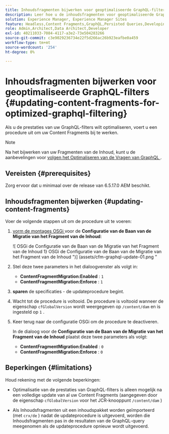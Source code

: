 ```yaml
---
title: Inhoudsfragmenten bijwerken voor geoptimaliseerde GraphQL-filters
description: Leer hoe u de inhoudsfragmenten voor geoptimaliseerde GraphQL-filters in Adobe Experience Manager kunt bijwerken voor levering van inhoud zonder kop.
solution: Experience Manager, Experience Manager Sites
feature: Headless,Content Fragments,GraphQL,Persisted Queries,Developing
role: Admin,Architect,Data Architect,Developer
exl-id: 40211033-7084-4117-a3e2-73e504283266
source-git-commit: c3e9029236734e22f5d266ac26b923eafbe0a459
workflow-type: tm+mt
source-wordcount: '254'
ht-degree: 0%

---
```


# Inhoudsfragmenten bijwerken voor geoptimaliseerde GraphQL-filters {#updating-content-fragments-for-optimized-graphql-filtering}

Als u de prestaties van uw GraphQL-filters wilt optimaliseren, voert u een procedure uit om uw Content Fragments bij te werken.

>[!NOTE]
>
>Na het bijwerken van uw Fragmenten van de Inhoud, kunt u de aanbevelingen voor [ volgen het Optimaliseren van de Vragen van GraphQL ](/help/sites-developing/headless/graphql-api/graphql-optimization.md).

## Vereisten {#prerequisites}

Zorg ervoor dat u minimaal over de release van 6.5.17.0 AEM beschikt.

## Inhoudsfragmenten bijwerken {#updating-content-fragments}

Voer de volgende stappen uit om de procedure uit te voeren:

1. [ vorm de montages OSGi ](/help/sites-deploying/configuring-osgi.md) voor de **Configuratie van de Baan van de Migratie van het Fragment van de Inhoud**:

   ![ OSGi de Configuratie van de Baan van de Migratie van het Fragment van de Inhoud 1&rbrace; OSGi de Configuratie van de Baan van de Migratie van het Fragment van de Inhoud ")] (assets/cfm-graphql-update-01.png "

1. Stel deze twee parameters in het dialoogvenster als volgt in:

   * **ContentFragmentMigration:Enabled** : `1`
   * **ContentFragmentMigration:Enforce** : `1`

1. **sparen** de specificaties - de updateprocedure begint.

1. Wacht tot de procedure is voltooid. De procedure is voltooid wanneer de eigenschap `cfGlobalVersion` wordt weergegeven op `/content/dam` en is ingesteld op `1` .

1. Keer terug naar de configuratie OSGi om de procedure te deactiveren.

   In de dialoog voor de **Configuratie van de Baan van de Migratie van het Fragment van de Inhoud** plaatst deze twee parameters als volgt:

   * **ContentFragmentMigration:Enabled** : `0`
   * **ContentFragmentMigration:Enforce** : `0`

## Beperkingen {#limitations}

Houd rekening met de volgende beperkingen:

* Optimalisatie van de prestaties van GraphQL-filters is alleen mogelijk na een volledige update van al uw Content Fragments (aangegeven door de eigenschap `cfGlobalVersion` voor het JCR-knooppunt `/content/dam` )

* Als Inhoudsfragmenten uit een inhoudspakket worden geïmporteerd (met `crx/de` ) nadat de updateprocedure is uitgevoerd, worden die Inhoudsfragmenten pas in de resultaten van de GraphQL-query meegenomen als de updateprocedure opnieuw wordt uitgevoerd.
